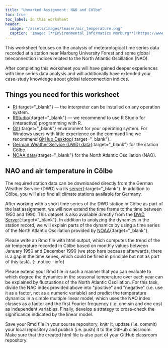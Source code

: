 ```yaml
---
title: "Unmarked Assignment: NAO and Cölbe"
toc: true
toc_label: In this worksheet
header:
  image: "/assets/images/teaser/air_temperature.png"
  caption: 'Image: [**Environmental Informatics Marburg**](https://www.uni-marburg.de/en/fb19/disciplines/physisch/environmentalinformatics)'
---
```


This worksheet focuses on the analysis of meteorological time series data recorded at a station near Marburg University Forest and some global teleconnection indices related to the North Atlantic Oscillation (NAO).

After completing this worksheet you will have gained deeper experiences with time series data analysis and will additionally have extended your case-study knowledge about global teleconnection indices.

## Things you need for this worksheet
  * [R](https://cran.r-project.org/){:target="_blank"} — the interpreter can be installed on any operation system.
  * [RStudio](https://www.rstudio.com/){:target="_blank"} — we recommend to use R Studio for (interactive) programming with R.
  * [Git](https://git-scm.com/downloads){:target="_blank"} environment for your operating system. For Windows users with little experience on the command line we recommend [GitHub Desktop](https://desktop.github.com/){:target="_blank"}.
  * [German Weather Service (DWD) data](https://opendata.dwd.de/climate_environment/CDC/observations_germany){:target="_blank"} for the station Cölbe.
  * [NOAA data](http://www.cpc.ncep.noaa.gov/data/teledoc/nao.shtml){:target="_blank"} for the North Atlantic Oscillation (NAO).


## NAO and air temperature in Cölbe
The required station data can be downloaded directly from the 
German Weather Service (DWD) via its [server](https://opendata.dwd.de/climate_environment/CDC/observations_germany/climate/monthly/kl/historical/){:target="_blank"}. 
In addition to Cölbe, you will also find all climate stations available for Germany.

After working with a short time series of the DWD station in Cölbe as part of the last assignment, 
we will now extend the time frame to the time between 1950 and 1990. 
This dataset is also available directly from the [DWD Server](https://opendata.dwd.de/climate_environment/CDC/observations_germany/climate/monthly/kl/historical/){:target="_blank"}. 
In addition to analyzing the dynamics in the station record, 
we will explain parts of the dynamics by using a time series of the North Atlantic Oscillation provided by [NOAA](http://www.cpc.ncep.noaa.gov/data/teledoc/nao.shtml){:target="_blank"}.

Please write an Rmd file with html output, which computes the trend of the air temperature recorded in Cölbe based on monthly values between January 1950 and December 1990 (we stop here because afterwards, there is a gap in the time series, which could be filled in principle but not as part of this task).
{: .notice--info}

Please extend your Rmd file in such a manner that you can evaluate to which degree the dynamics in the seasonal temperature over each year can be explained by fluctuations of the North Atlantic Oscillation. 
For this task, divide the NAO index provided above into "positive" and "negative" (i.e. use it as a factor, not as a numeric variable) and predict the temperature dynamics in a simple multiple linear model, which uses the NAO index classes as a factor and the first Fourier frequency (i.e. one sin and one cos) as independent variables. 
Finally, develop a strategy to cross-check the significance indicated by the linear model.

Save your Rmd file in your course repository, knitr it, update (i.e. commit) your local repository and publish (i.e. push) it to the GitHub classroom. 
Make sure that the created html file is also part of your GitHub classroom repository.





